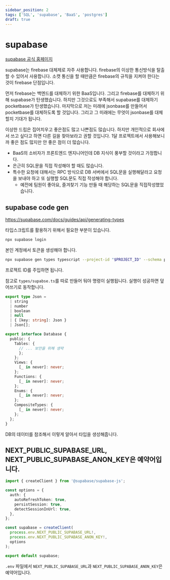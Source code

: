 ```yaml
---
sidebar_position: 2
tags: ['SQL', 'supabase', 'BaaS', 'postgres']
draft: true
---
```


# supabase

[supabase 공식 홈페이지](https://supabase.com/)

supabase는 firebase 대체제로 자주 사용합니다. firebase의 이상한 통신방식을 탈출할 수 있어서 사용합니다. 소캣 통신을 할 때만큼은 firebase의 규칙을 지켜야 한다는 것이 firebase 단점입니다.

먼저 firebase는 백엔드를 대체하기 위한 BaaS입니다. 그리고 firebase를 대체하기 위해 supabase가 탄생했습니다. 하지만 그것으로도 부족해서 supabase를 대체하기 pocketbase가 탄생했습니다. 마지막으로 저는 미래에 jsonbase를 만들어서 pocketbase를 대체하도록 할 것입니다. 그리고 그 미래에는 무엇이 jsonbase를 대체할지 기대가 됩니다.

이상한 드립은 집어치우고 좋은점도 많고 나쁜점도 많습니다. 하지만 개인적으로 회사에서 쓰고 싶다고 하면 다른 길을 찾아보라고 권할 것입니다. 1달 프로젝트에서 사용해보니까 좋은 점도 많지만 안 좋은 점이 더 많습니다.

- BaaS의 소비자가 프론트엔드 엔지니어인데 DB 지식이 풍부할 것이라고 가정합니다.
- 은근히 SQL문을 직접 작성해야 할 때도 많습니다.
- 특수한 요청에 대해서는 RPC 방식으로 DB 서버에서 SQL문을 실행해달라고 요청을 보내야 하고 또 실행할 SQL문도 직접 작성해야 합니다.
  - 예전에 팀원이 좋아요, 즐겨찾기 기능 만들 때 해당하는 SQL문을 직접작성했었습니다.

## supabase code gen

https://supabase.com/docs/guides/api/generating-types

타입스크립트를 활용하기 위해서 필요한 부분이 있습니다.

```sh
npx supabase login
```

본인 계정에서 토큰을 생성해야 합니다.

```sh
npx supabase gen types typescript --project-id "$PROJECT_ID" --schema public > types/supabase.ts
```

프로젝트 ID를 주입하면 됩니다.

참고로 `types/supabse.ts`를 따로 만들어 둬야 명령이 실행됩니다. 실행이 성공하면 덮어쓰기로 동작합니다.

```ts
export type Json =
  | string
  | number
  | boolean
  | null
  | { [key: string]: Json }
  | Json[];

export interface Database {
  public: {
    Tables: {
      // ... 보안을 위해 생략
      };
    };
    Views: {
      [_ in never]: never;
    };
    Functions: {
      [_ in never]: never;
    };
    Enums: {
      [_ in never]: never;
    };
    CompositeTypes: {
      [_ in never]: never;
    };
  };
}
```

DB의 데이터를 참조해서 이렇게 알아서 타입을 생성해줍니다.

## NEXT_PUBLIC_SUPABASE_URL, NEXT_PUBLIC_SUPABASE_ANON_KEY은 예약어입니다.

```ts
import { createClient } from '@supabase/supabase-js';

const options = {
  auth: {
    autoRefreshToken: true,
    persistSession: true,
    detectSessionInUrl: true,
  },
};

const supabase = createClient(
  process.env.NEXT_PUBLIC_SUPABASE_URL!,
  process.env.NEXT_PUBLIC_SUPABASE_ANON_KEY!,
  options
);

export default supabase;
```

`.env` 파일에서 `NEXT_PUBLIC_SUPABASE_URL`과 `NEXT_PUBLIC_SUPABASE_ANON_KEY`은 예약어입니다.
